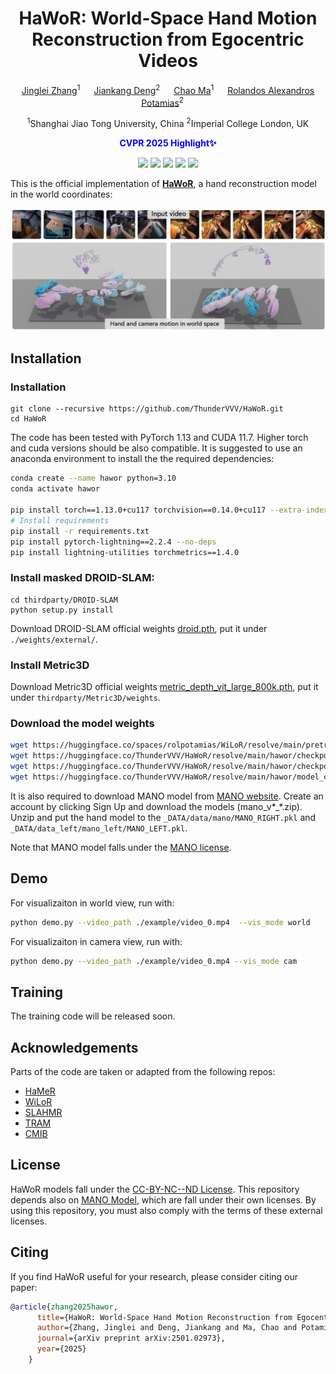 <div align="center">

# HaWoR: World-Space Hand Motion Reconstruction from Egocentric Videos

[Jinglei Zhang]()<sup>1</sup> &emsp; [Jiankang Deng](https://jiankangdeng.github.io/)<sup>2</sup> &emsp; [Chao Ma](https://scholar.google.com/citations?user=syoPhv8AAAAJ&hl=en)<sup>1</sup> &emsp; [Rolandos Alexandros Potamias](https://rolpotamias.github.io)<sup>2</sup> &emsp;  

<sup>1</sup>Shanghai Jiao Tong University, China
<sup>2</sup>Imperial College London, UK <br>

<font color="blue"><strong>CVPR 2025 Highlight✨</strong></font> 

<a href='https://arxiv.org/abs/2501.02973'><img src='https://img.shields.io/badge/Arxiv-2501.02973-A42C25?style=flat&logo=arXiv&logoColor=A42C25'></a> 
<a href='https://arxiv.org/pdf/2501.02973'><img src='https://img.shields.io/badge/Paper-PDF-yellow?style=flat&logo=arXiv&logoColor=yellow'></a> 
<a href='https://hawor-project.github.io/'><img src='https://img.shields.io/badge/Project-Page-%23df5b46?style=flat&logo=Google%20chrome&logoColor=%23df5b46'></a> 
<a href='https://github.com/ThunderVVV/HaWoR'><img src='https://img.shields.io/badge/GitHub-Code-black?style=flat&logo=github&logoColor=white'></a> 
<a href='https://huggingface.co/spaces/ThunderVVV/HaWoR'><img src='https://img.shields.io/badge/%F0%9F%A4%97%20Hugging%20Face-Demo-green'></a>
</div>

This is the official implementation of **[HaWoR](https://hawor-project.github.io/)**, a hand reconstruction model in the world coordinates:

![teaser](assets/teaser.png)

## Installation
 
### Installation
```
git clone --recursive https://github.com/ThunderVVV/HaWoR.git
cd HaWoR
```

The code has been tested with PyTorch 1.13 and CUDA 11.7. Higher torch and cuda versions should be also compatible. It is suggested to use an anaconda environment to install the the required dependencies:
```bash
conda create --name hawor python=3.10
conda activate hawor

pip install torch==1.13.0+cu117 torchvision==0.14.0+cu117 --extra-index-url https://download.pytorch.org/whl/cu117
# Install requirements
pip install -r requirements.txt
pip install pytorch-lightning==2.2.4 --no-deps
pip install lightning-utilities torchmetrics==1.4.0
```

### Install masked DROID-SLAM:

```
cd thirdparty/DROID-SLAM
python setup.py install
```

Download DROID-SLAM official weights [droid.pth](https://drive.google.com/file/d/1PpqVt1H4maBa_GbPJp4NwxRsd9jk-elh/view?usp=sharing), put it under `./weights/external/`.

### Install Metric3D

Download Metric3D official weights [metric_depth_vit_large_800k.pth](https://drive.google.com/file/d/1eT2gG-kwsVzNy5nJrbm4KC-9DbNKyLnr/view?usp=drive_link), put it under `thirdparty/Metric3D/weights`.

### Download the model weights

```bash
wget https://huggingface.co/spaces/rolpotamias/WiLoR/resolve/main/pretrained_models/detector.pt -P ./weights/external/
wget https://huggingface.co/ThunderVVV/HaWoR/resolve/main/hawor/checkpoints/hawor.ckpt -P ./weights/hawor/checkpoints/
wget https://huggingface.co/ThunderVVV/HaWoR/resolve/main/hawor/checkpoints/infiller.pt -P ./weights/hawor/checkpoints/
wget https://huggingface.co/ThunderVVV/HaWoR/resolve/main/hawor/model_config.yaml -P ./weights/hawor/
```
It is also required to download MANO model from [MANO website](https://mano.is.tue.mpg.de). 
Create an account by clicking Sign Up and download the models (mano_v*_*.zip). Unzip and put the hand model to the `_DATA/data/mano/MANO_RIGHT.pkl` and `_DATA/data_left/mano_left/MANO_LEFT.pkl`. 

Note that MANO model falls under the [MANO license](https://mano.is.tue.mpg.de/license.html).
## Demo

For visualizaiton in world view, run with:
```bash
python demo.py --video_path ./example/video_0.mp4  --vis_mode world
```

For visualizaiton in camera view, run with:
```bash
python demo.py --video_path ./example/video_0.mp4 --vis_mode cam
```

## Training
The training code will be released soon. 

## Acknowledgements
Parts of the code are taken or adapted from the following repos:
- [HaMeR](https://github.com/geopavlakos/hamer/)
- [WiLoR](https://github.com/rolpotamias/WiLoR)
- [SLAHMR](https://github.com/vye16/slahmr)
- [TRAM](https://github.com/yufu-wang/tram)
- [CMIB](https://github.com/jihoonerd/Conditional-Motion-In-Betweening)


## License 
HaWoR models fall under the [CC-BY-NC--ND License](./license.txt). This repository depends also on [MANO Model](https://mano.is.tue.mpg.de/license.html), which are fall under their own licenses. By using this repository, you must also comply with the terms of these external licenses.
## Citing
If you find HaWoR useful for your research, please consider citing our paper:

```bibtex
@article{zhang2025hawor,
      title={HaWoR: World-Space Hand Motion Reconstruction from Egocentric Videos},
      author={Zhang, Jinglei and Deng, Jiankang and Ma, Chao and Potamias, Rolandos Alexandros},
      journal={arXiv preprint arXiv:2501.02973},
      year={2025}
    }
```
